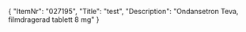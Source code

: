 {
  "ItemNr": "027195",
  "Title": "test",
  "Description": "Ondansetron Teva, filmdragerad tablett 8 mg"
}
